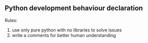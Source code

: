 ## Python development behaviour declaration

Rules: 
1. use only pure python with no libraries to solve issues
2. write a comments for better human understanding